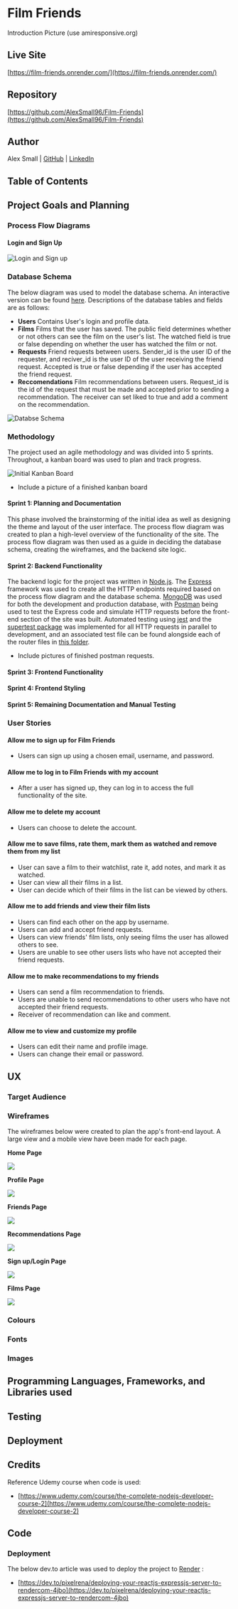 # Film Friends
Introduction
Picture (use amiresponsive.org)
## Live Site
[https://film-friends.onrender.com/](https://film-friends.onrender.com/)
## Repository
[https://github.com/AlexSmall96/Film-Friends](https://github.com/AlexSmall96/Film-Friends)
## Author
Alex Small | [GitHub](https://github.com/AlexSmall96) | [LinkedIn](https://www.linkedin.com/in/alex-small-a8977116b/)
## Table of Contents


## Project Goals and Planning
### Process Flow Diagrams
#### Login and Sign Up
![Login and Sign up](documentation/process-flows/SignInSignUp.png)
### Database Schema
The below diagram was used to model the database schema. An interactive version can be found [here](https://dbdocs.io/alex.small739/Film-Friends-Db-Schema?view=relationships).
Descriptions of the database tables and fields are as follows:
- **Users**
Contains User's login and profile data.
- **Films**
Films that the user has saved. The public field determines whether or not others can see the film on the user's list. The watched field is true or false depending on whether the user has watched the film or not.
- **Requests**
Friend requests between users. Sender_id is the user ID of the requester, and reciver_id is the user ID of the user receiving the friend request. Accepted is true or false depending if the user has accepted the friend request.
- **Reccomendations**
Film recommendations between users. Request_id is the id of the request that must be made and accepted prior to sending a recommendation. The receiver can set liked to true and add a comment on the recommendation.


![Databse Schema](documentation/images/Film-Friends-Db-Schema.png)
### Methodology
The project used an agile methodology and was divided into 5 sprints. Throughout, a kanban board was used to plan and track progress.


![Initial Kanban Board](documentation/images/KanbanBoardInitial.png)
- Include a picture of a finished kanban board
#### Sprint 1: Planning and Documentation
This phase involved the brainstorming of the initial idea as well as designing the theme and layout of the user interface. The process flow diagram was created to plan a high-level overview of the functionality of the site. The process flow diagram was then used as a guide in deciding the database schema, creating the wireframes, and the backend site logic.


#### Sprint 2: Backend Functionality
The backend logic for the project was written in [Node.js](https://nodejs.org/en). The [Express](https://expressjs.com/) framework was used to create all the HTTP endpoints required based on the process flow diagram and the database schema. [MongoDB](https://www.mongodb.com/) was used for both the development and production database, with [Postman](https://www.postman.com/) being used to test the Express code and simulate HTTP requests before the front-end section of the site was built. Automated testing using [jest](https://jestjs.io/) and the [supertest package](https://www.npmjs.com/package/supertest) was implemented for all HTTP requests in parallel to development, and an associated test file can be found alongside each of the router files in [this folder](https://github.com/AlexSmall96/Film-Friends/tree/main/routers).
- Include pictures of finished postman requests.


#### Sprint 3: Frontend Functionality


#### Sprint 4: Frontend Styling

#### Sprint 5: Remaining Documentation and Manual Testing
### User Stories
#### Allow me to sign up for Film Friends
- Users can sign up using a chosen email, username, and password.
#### Allow me to log in to Film Friends with my account
- After a user has signed up, they can log in to access the full functionality of the site.
#### Allow me to delete my account
- Users can choose to delete the account.
#### Allow me to save films, rate them, mark them as watched and remove them from my list
- User can save a film to their watchlist, rate it, add notes, and mark it as watched.
- User can view all their films in a list.
- User can decide which of their films in the list can be viewed by others.
#### Allow me to add friends and view their film lists
- Users can find each other on the app by username.
- Users can add and accept friend requests.
- Users can view friends' film lists, only seeing films the user has allowed others to see.
- Users are unable to see other users lists who have not accepted their friend requests.
#### Allow me to make recommendations to my friends
- Users can send a film recommendation to friends.
- Users are unable to send recommendations to other users who have not accepted their friend requests.
- Receiver of recommendation can like and comment.
#### Allow me to view and customize my profile
- Users can edit their name and profile image.
- Users can change their email or password.
## UX


### Target Audience


### Wireframes
The wireframes below were created to plan the app's front-end layout. A large view and a mobile view have been made for each page.


**Home Page**


![](documentation/wireframes/HomePage.png)


**Profile Page**


![](documentation/wireframes/Profile.png)


**Friends Page**


![](documentation/wireframes/Friends.png)


**Recommendations Page**


![](documentation/wireframes/Reccomendations.png)


**Sign up/Login Page**


![](documentation/wireframes/Signup.png)


**Films Page**


![](documentation/wireframes/FilmsPage.png)


### Colours


### Fonts


### Images


## Programming Languages, Frameworks, and Libraries used


## Testing


## Deployment


## Credits
Reference Udemy course when code is used:
 - [https://www.udemy.com/course/the-complete-nodejs-developer-course-2](https://www.udemy.com/course/the-complete-nodejs-developer-course-2)
## Code
### Deployment
The below dev.to article was used to deploy the project to [Render](https://dashboard.render.com/) :


- [https://dev.to/pixelrena/deploying-your-reactjs-expressjs-server-to-rendercom-4jbo](https://dev.to/pixelrena/deploying-your-reactjs-expressjs-server-to-rendercom-4jbo)